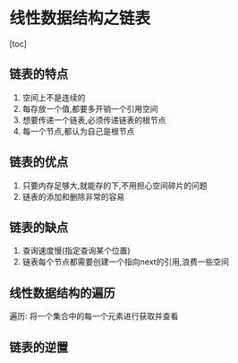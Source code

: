 # 线性数据结构之链表
[toc]


## 链表的特点
1. 空间上不是连续的
2. 每存放一个值,都要多开销一个引用空间
3. 想要传递一个链表,必须传递链表的根节点
4. 每一个节点,都认为自己是根节点



## 链表的优点

1. 只要内存足够大,就能存的下,不用担心空间碎片的问题
2. 链表的添加和删除非常的容易

## 链表的缺点
1. 查询速度慢(指定查询某个位置)
2. 链表每个节点都需要创建一个指向next的引用,浪费一些空间


## 线性数据结构的遍历

遍历: 将一个集合中的每一个元素进行获取并查看

## 链表的逆置

